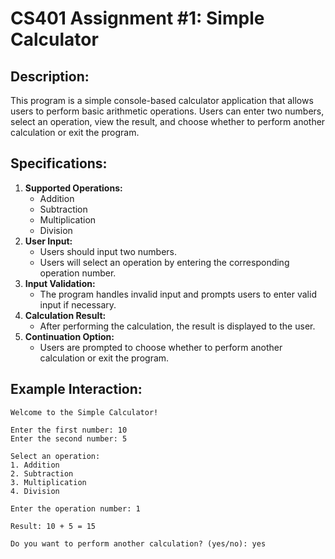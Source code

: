 # CS401 Assignment #1: Simple Calculator
## Description:
This program is a simple console-based calculator application that allows users to perform basic arithmetic operations. Users can enter two numbers, select an operation, view the result, and choose whether to perform another calculation or exit the program.
## Specifications:
1. **Supported Operations:**
   - Addition
   - Subtraction
   - Multiplication
   - Division
2. **User Input:**
   - Users should input two numbers.
   - Users will select an operation by entering the corresponding operation number.
3. **Input Validation:**
   - The program handles invalid input and prompts users to enter valid input if necessary.
4. **Calculation Result:**
   - After performing the calculation, the result is displayed to the user.
5. **Continuation Option:**
   - Users are prompted to choose whether to perform another calculation or exit the program.

## Example Interaction:
```
Welcome to the Simple Calculator!

Enter the first number: 10
Enter the second number: 5

Select an operation:
1. Addition
2. Subtraction
3. Multiplication
4. Division

Enter the operation number: 1

Result: 10 + 5 = 15

Do you want to perform another calculation? (yes/no): yes
```
